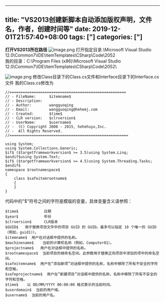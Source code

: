 ﻿
---
title: "VS2013创建新脚本自动添加版权声明，文件名，作者，创建时间等"
date: 2019-12-01T21:57:40+08:00
tags: ["]
categories: ["]
---

<!--more-->


**打开VS2013所在路径**
![image.png](http://upload-images.jianshu.io/upload_images/1095643-4dc1ab07af608654.png?imageMogr2/auto-orient/strip%7CimageView2/2/w/1240)
打开指定目录.\Microsoft Visual Studio 12.0\Common7\IDE\ItemTemplates\CSharp\Code\2052\
我的目录：C:\Program Files (x86)\Microsoft Visual Studio 12.0\Common7\IDE\ItemTemplates\CSharp\Code\2052\



![image.png](http://upload-images.jianshu.io/upload_images/1095643-eb9923a8c8f9a5d5.png?imageMogr2/auto-orient/strip%7CimageView2/2/w/1240)
修改Class目录下的Class.cs文件和Interface目录下的Interface.cs文件
我的Class.cs修改为
```
//=====================================================
// - FileName:    	$itemname$ 
// - Description:
// - Author:		wangguoqing
// - Email:			wangguoqing@hehemj.com
// - Created:		$time$
// - CLR version: 	$clrversion$
// - UserName:		$username$
// -  (C) Copyright 2008 - 2015, hehehuyu,Inc.
// -  All Rights Reserved.
//======================================================

using System;
using System.Collections.Generic;
$if$ ($targetframeworkversion$ >= 3.5)using System.Linq;
$endif$using System.Text;
$if$ ($targetframeworkversion$ >= 4.5)using System.Threading.Tasks;
$endif$
namespace $rootnamespace$
{
    class $safeitemrootname$
    {
    }
}

```
代码中的"$"符号之间的字符是模版的变量，具体变量含义请参照：
 ```
$time$     　　　　日期
$year$     　　　　年份
$clrversion$    　CLR版本
$GUID$   用于替换项目文件中的项目 GUID 的 GUID。最多可以指定 10 个唯一的 GUID（例如，guid1)）。
$itemname$  用户在对话框中提供的名称。
$machinename$    当前的计算机名称（例如，Computer01）。
$projectname$   用户在对话框中提供的名称。
$rootnamespace$  当前项目的根命名空间。此参数用于替换正向项目中添加的项中的命名空间。
$safeitemname$  用户在“添加新项”对话框中提供的名称，名称中移除了所有不安全的字符和空格。
$safeprojectname$  用户在“新建项目”对话框中提供的名称，名称中移除了所有不安全的字符和空格。
$time$    以 DD/MM/YYYY 00:00:00 格式表示的当前时间。
$userdomain$  当前的用户域。
$username$  当前的用户名。
```
